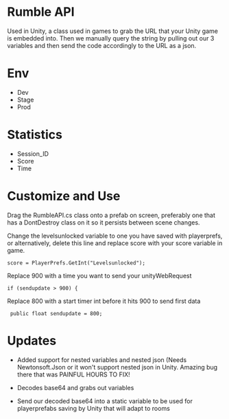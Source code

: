 # Rumble API

Used in Unity, a class used in games to grab the URL that your Unity game is embedded into. Then we manually query the string by pulling out our 3 variables and then send the code accordingly to the URL as a json.


# Env

- Dev
- Stage
- Prod

# Statistics

- Session_ID
- Score
- Time

# Customize and Use

Drag the RumbleAPI.cs class onto a prefab on screen, preferably one that has a DontDestroy class on it so it persists between scene changes.

Change the levelsunlocked variable to one you have saved with playerprefs, or alternatively, delete this line and replace score with your score variable in game.

```score = PlayerPrefs.GetInt("Levelsunlocked");```

Replace 900 with a time you want to send your unityWebRequest

```if (sendupdate > 900) {```

Replace 800 with a start timer int before it hits 900 to send first data

``` public float sendupdate = 800;```

# Updates

- Added support for nested variables and nested json (Needs Newtonsoft.Json or it won't support nested json in Unity. Amazing bug there that was PAINFUL HOURS TO FIX!

- Decodes base64 and grabs out variables

- Send our decoded base64 into a static variable to be used for playerprefabs saving by Unity that will adapt to rooms
